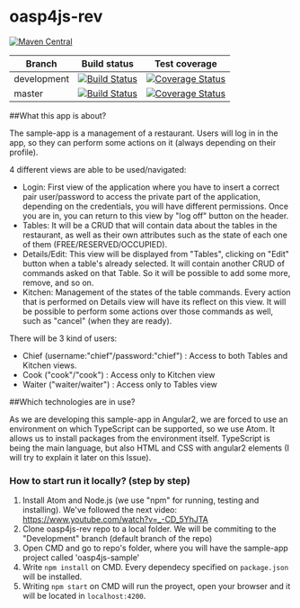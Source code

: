 # oasp4js-rev



[![Maven Central](https://maven-badges.herokuapp.com/maven-central/com.github.oasp-forge/oasp4js-rev/badge.svg?style=flat-square)]()


|Branch|Build status|Test coverage|
|---|---|---|
|development|[![Build Status](https://travis-ci.org/oasp-forge/oasp4js-rev.svg?branch=development)](https://travis-ci.org/oasp-forge/oasp4js-rev)|[![Coverage Status](https://coveralls.io/repos/github/oasp-forge/oasp4js-rev/badge.svg?branch=development)](https://coveralls.io/github/oasp-forge/oasp4js-rev?branch=development)|
|master|[![Build Status](https://travis-ci.org/oasp-forge/oasp4js-rev.svg?branch=master)](https://travis-ci.org/oasp-forge/oasp4js-rev)|[![Coverage Status](https://coveralls.io/repos/github/oasp-forge/oasp4js-rev/badge.svg?branch=master)](https://coveralls.io/github/oasp-forge/oasp4js-rev?branch=master)|



##What this app is about?

The sample-app is a management of a restaurant. Users will log in in the app, so they can perform some actions on it (always depending on their profile). 

4 different views are able to be used/navigated:
- Login: First view of the application where you have to insert a correct pair user/password to access the private part of the application, depending on the credentials, you will have different permissions. Once you are in, you can return to this view by "log off" button on the header.
- Tables: It will be a CRUD that will contain data about the tables in the restaurant, as well as their own attributes such as the state of each one of them (FREE/RESERVED/OCCUPIED).
- Details/Edit: This view will be displayed from "Tables", clicking on "Edit" button when a table's already selected. It will contain another CRUD of commands asked on that Table. So it will be possible to add some more, remove, and so on.
- Kitchen: Management of the states of the table commands. Every action that is performed on Details view will have its reflect on this view. It will be possible to perform some actions over those commands as well, such as "cancel" (when they are ready).

There will be 3 kind of users:
- Chief (username:"chief"/password:"chief") : Access to both Tables and Kitchen views.
- Cook ("cook"/"cook") : Access only to Kitchen view
- Waiter ("waiter/waiter") : Access only to Tables view

##Which technologies are in use?

As we are developing this sample-app in Angular2, we are forced to use an environment on which TypeScript can be supported, so we use Atom. It allows us to install packages from the environment itself. TypeScript is being the main language, but also HTML and CSS with angular2 elements (I will try to explain it later on this Issue).

### How to start run it locally? (step by step)

1. Install Atom and Node.js (we use "npm" for running, testing and installing). We've followed the next video: https://www.youtube.com/watch?v=_-CD_5YhJTA
2. Clone oasp4js-rev repo to a local folder. We will be commiting to the "Development" branch (default branch of the repo)
3. Open CMD and go to repo's folder, where you will have the sample-app project called 'oasp4js-sample'
4. Write `npm install` on CMD. Every dependecy specified on `package.json` will be installed.
5. Writing `npm start` on CMD will run the proyect, open your browser and it will be located in `localhost:4200`.
